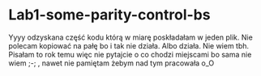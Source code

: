 # Lab1-some-parity-control-bs

Yyyy odzyskana część kodu którą w miarę poskładałam w jeden plik. Nie polecam kopiować na pałę bo i tak nie działa. Albo działa. Nie wiem tbh. Pisałam to rok temu więc nie pytajcie o co chodzi miejscami bo sama nie wiem ;-; , nawet nie pamiętam żebym nad tym pracowała o_O
